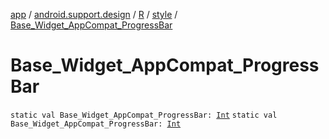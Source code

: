 [app](../../../index.md) / [android.support.design](../../index.md) / [R](../index.md) / [style](index.md) / [Base_Widget_AppCompat_ProgressBar](./-base_-widget_-app-compat_-progress-bar.md)

# Base_Widget_AppCompat_ProgressBar

`static val Base_Widget_AppCompat_ProgressBar: `[`Int`](https://kotlinlang.org/api/latest/jvm/stdlib/kotlin/-int/index.html)
`static val Base_Widget_AppCompat_ProgressBar: `[`Int`](https://kotlinlang.org/api/latest/jvm/stdlib/kotlin/-int/index.html)